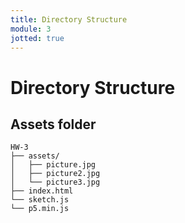 ```yaml
---
title: Directory Structure
module: 3
jotted: true
---
```


# Directory Structure

## Assets folder

```
HW-3
├── assets/
│   ├── picture.jpg
│   ├── picture2.jpg
│   └── picture3.jpg
├── index.html
└── sketch.js
└── p5.min.js
```